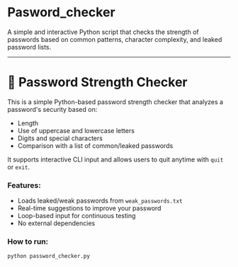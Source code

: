 # Pasword_checker
A simple and interactive Python script that checks the strength of passwords based on common patterns, character complexity, and leaked password lists.

----

# 🔐 Password Strength Checker

This is a simple Python-based password strength checker that analyzes a password's security based on:
- Length
- Use of uppercase and lowercase letters
- Digits and special characters
- Comparison with a list of common/leaked passwords

It supports interactive CLI input and allows users to quit anytime with `quit` or `exit`.

###  Features:
- Loads leaked/weak passwords from `weak_passwords.txt`
- Real-time suggestions to improve your password
- Loop-based input for continuous testing
- No external dependencies

###  How to run:

```bash
python password_checker.py
